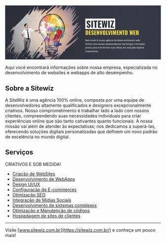 ![SiteWiz](https://github.com/SiteWiz/.github/blob/main/images/sitewiz.png)


Aqui você encontrará informações sobre nossa empresa, especializada no desenvolvimento de websites e webapps de alto desempenho.

## Sobre a Sitewiz
A SiteWiz é uma agência 100% online, composta por uma equipe de desenvolvedores altamente qualificados e designers excepcionalmente criativos. Nosso comprometimento é trabalhar lado a lado com nossos clientes, compreendendo suas necessidades individuais para criar experiências online que são tanto cativantes quanto funcionais. A nossa missão vai além de atender às expectativas; nos dedicamos a superá-las, oferecendo soluções digitais personalizadas que definem um novo padrão de excelência no mundo digital.

## Serviços
CRIATIVOS E SOB MEDIDA!

* [Criação de WebSites](https://sitewiz.com.br/#servicos)
* [Desenvolvimento de WebApps](https://sitewiz.com.br/#servicos)
* [Design UI/UX](https://sitewiz.com.br/#servicos)
* [Configuração de E-commerces](https://sitewiz.com.br/#servicos)
* [Otimização SEO](https://sitewiz.com.br/#servicos)
* [Integração de Mídias Sociais](https://sitewiz.com.br/#servicos)
* [Desenvolvimento de sistemas complexos](https://sitewiz.com.br/#servicos)
* [Otimização e Manutenção de códigos](https://sitewiz.com.br/#servicos)
* [Hospedagem de sites de clientes](https://sitewiz.com.br/#servicos)

----

Visite [www.sitewiz.com.br](https://sitewiz.com.br/) e conheça um pouco mais!

